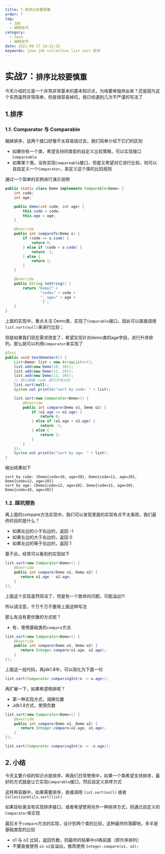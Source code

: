 ```yaml
---
title: 7.排序比较要慎重
order: 7
tag:
  - JDK
  - 编程技巧
category:
  - Java
  - 编程技巧
date: 2021-08-17 14:22:52
keywords: java jdk collection list sort 排序
---
```



# 实战7：`排序比较要慎重`

今天介绍的又是一个非常非常基本的基本知识点，为啥要单独拎出来？还是因为这个东西虽然非常简单，但是很容易掉坑，我已经遇到几次不严谨的写法了

<!-- more -->

## 1.排序

### 1.1. Comparator 与 Comparable

输掉排序，这两个接口好像不太容易绕过去，我们简单介绍下它们的区别

- 如果你有一个类，希望支持同类型的自定义比较策略，可以实现接口`Compareable`
- 如果某个类，没有实现`Compareable`接口，但是又希望对它进行比较，则可以自自定义一个`Comparator`，来定义这个类的比较规则


通过一个简单的实例进行演示说明

```java
public static class Demo implements Comparable<Demo> {
    int code;
    int age;

    public Demo(int code, int age) {
        this.code = code;
        this.age = age;
    }

    @Override
    public int compareTo(Demo o) {
        if (code == o.code) {
            return 0;
        } else if (code < o.code) {
            return -1;
        } else {
            return 1;
        }
    }

    @Override
    public String toString() {
        return "Demo{" +
                "code=" + code +
                ", age=" + age +
                '}';
    }
}
```

上面的实现中，重点关注 Demo类，实现了`Comparable`接口，因此可以直接调用`list.sort(null)`来进行比较；

但是如果我们现在需求改变了，希望实现针对demo类的age字段，进行升序排列，那么就可以利用`Comparator`来实现了

```java
@Test
public void testDemoSort() {
    List<Demo> list = new ArrayList<>();
    list.add(new Demo(10, 30));
    list.add(new Demo(12, 10));
    list.add(new Demo(11, 20));
    // 默认根据 code 进行升序比较
    list.sort(null);
    System.out.println("sort by code: " + list);

    list.sort(new Comparator<Demo>() {
        @Override
        public int compare(Demo o1, Demo o2) {
            if (o1.age == o2.age) {
                return 0;
            } else if (o1.age < o2.age) {
                return -1;
            } else {
                return 1;
            }
        }
    });
    System.out.println("sort by age: " + list);
}
```

输出结果如下

```text
sort by code: [Demo{code=10, age=30}, Demo{code=11, age=20}, Demo{code=12, age=10}]
sort by age: [Demo{code=12, age=10}, Demo{code=11, age=20}, Demo{code=10, age=30}]
```

### 1.2. 踩坑预告

再上面的compare方法实现中，我们可以发现里面的实现有点不太美观，我们最终的目的是什么？

- 如果左边的小于右边的，返回 -1
- 如果左边的大于右边的，返回 0
- 如果左边的等于右边的，返回 1

基于此，经常可以看到的实现如下

```java
list.sort(new Comparator<Demo>() {
    @Override
    public int compare(Demo o1, Demo o2) {
       return o1.age - o2.age;
    }
});
```

上面这个实现虽然简洁了，但是有一个致命的问题，可能溢出!!!

所以请注意，千万千万不要用上面这种写法

那么有没有更优雅的方式呢？

- 有，使用基础类的`compare`方法

```java
list.sort(new Comparator<Demo>() {
    @Override
    public int compare(Demo o1, Demo o2) {
       return Integer.compare(o1.age, o2.age);
    }
});
```

上面这一段代码，再jdk1.8中，可以简化为下面一句

```java
list.sort(Comparator.comparingInt(o -> o.age));
```

再扩展一下，如果希望倒排呢？

- 第一种实现方式，调换位置
- Jdk1.8方式，使用负数

```java
list.sort(new Comparator<Demo>() {
    @Override
    public int compare(Demo o1, Demo o2) {
       return Integer.compare(o2.age, o1.age);
    }
});

list.sort(Comparator.comparingInt(o -> -o.age));
```

## 2. 小结

今天主要介绍的知识点是排序，再我们日常使用中，如果一个类希望支持排序，最好的方式就是让它实现`Comparable`接口，然后自定义排序方式

这样再容器中，如果需要排序，直接调用 `list.sort(null)` 或者 `CollectionUtils.sort(list)`

如果目标类没有实现排序接口，或者希望使用另外一种排序方式，则通过自定义的`Comparator`来实现


最后关于`compare`方法的实现，设计到两个类的比较，这种最终的落脚地，多半是基础类型的比较

- o1 与 o2 比较，返回负数，则最终的结果中o1再前面（即升序排列）
- 不要直接使用 `o1-o2`会溢出，推荐使用 `Integer.compare(o1, o2);`
